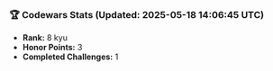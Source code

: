 ### 🏆 Codewars Stats (Updated: 2025-05-18 14:06:45 UTC)

- **Rank:** 8 kyu
- **Honor Points:** 3
- **Completed Challenges:** 1
